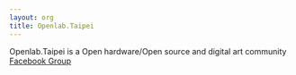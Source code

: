 ```yaml
---
layout: org
title: Openlab.Taipei
---
```

Openlab.Taipei is a Open hardware/Open source and digital art community  
[Facebook Group](https://www.facebook.com/groups/openlab.taipei/)